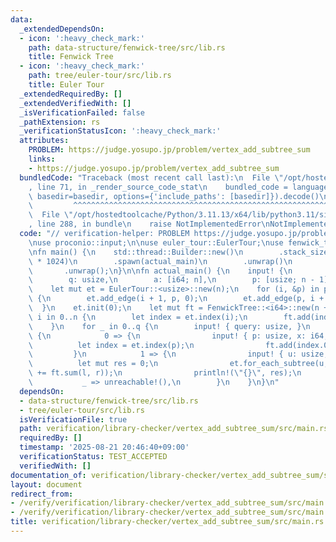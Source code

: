 ```yaml
---
data:
  _extendedDependsOn:
  - icon: ':heavy_check_mark:'
    path: data-structure/fenwick-tree/src/lib.rs
    title: Fenwick Tree
  - icon: ':heavy_check_mark:'
    path: tree/euler-tour/src/lib.rs
    title: Euler Tour
  _extendedRequiredBy: []
  _extendedVerifiedWith: []
  _isVerificationFailed: false
  _pathExtension: rs
  _verificationStatusIcon: ':heavy_check_mark:'
  attributes:
    PROBLEM: https://judge.yosupo.jp/problem/vertex_add_subtree_sum
    links:
    - https://judge.yosupo.jp/problem/vertex_add_subtree_sum
  bundledCode: "Traceback (most recent call last):\n  File \"/opt/hostedtoolcache/Python/3.11.13/x64/lib/python3.11/site-packages/onlinejudge_verify/documentation/build.py\"\
    , line 71, in _render_source_code_stat\n    bundled_code = language.bundle(stat.path,\
    \ basedir=basedir, options={'include_paths': [basedir]}).decode()\n          \
    \         ^^^^^^^^^^^^^^^^^^^^^^^^^^^^^^^^^^^^^^^^^^^^^^^^^^^^^^^^^^^^^^^^^^^^^^^^^^^^^^^^^\n\
    \  File \"/opt/hostedtoolcache/Python/3.11.13/x64/lib/python3.11/site-packages/onlinejudge_verify/languages/rust.py\"\
    , line 288, in bundle\n    raise NotImplementedError\nNotImplementedError\n"
  code: "// verification-helper: PROBLEM https://judge.yosupo.jp/problem/vertex_add_subtree_sum\n\
    \nuse proconio::input;\n\nuse euler_tour::EulerTour;\nuse fenwick_tree::FenwickTree;\n\
    \nfn main() {\n    std::thread::Builder::new()\n        .stack_size(64 * 1024\
    \ * 1024)\n        .spawn(actual_main)\n        .unwrap()\n        .join()\n \
    \       .unwrap();\n}\n\nfn actual_main() {\n    input! {\n        n: usize,\n\
    \        q: usize,\n        a: [i64; n],\n        p: [usize; n - 1],\n    }\n\
    \    let mut et = EulerTour::<usize>::new(n);\n    for (i, &p) in p.iter().enumerate()\
    \ {\n        et.add_edge(i + 1, p, 0);\n        et.add_edge(p, i + 1, 0);\n  \
    \  }\n    et.init(0);\n    let mut ft = FenwickTree::<i64>::new(n + n);\n    for\
    \ i in 0..n {\n        let index = et.index(i);\n        ft.add(index.0, a[i]);\n\
    \    }\n    for _ in 0..q {\n        input! { query: usize, }\n        match query\
    \ {\n            0 => {\n                input! { p: usize, x: i64, }\n      \
    \          let index = et.index(p);\n                ft.add(index.0, x);\n   \
    \         }\n            1 => {\n                input! { u: usize, }\n      \
    \          let mut res = 0;\n                et.for_each_subtree(u, |l, r| res\
    \ += ft.sum(l, r));\n                println!(\"{}\", res);\n            }\n \
    \           _ => unreachable!(),\n        }\n    }\n}\n"
  dependsOn:
  - data-structure/fenwick-tree/src/lib.rs
  - tree/euler-tour/src/lib.rs
  isVerificationFile: true
  path: verification/library-checker/vertex_add_subtree_sum/src/main.rs
  requiredBy: []
  timestamp: '2025-08-21 20:46:40+09:00'
  verificationStatus: TEST_ACCEPTED
  verifiedWith: []
documentation_of: verification/library-checker/vertex_add_subtree_sum/src/main.rs
layout: document
redirect_from:
- /verify/verification/library-checker/vertex_add_subtree_sum/src/main.rs
- /verify/verification/library-checker/vertex_add_subtree_sum/src/main.rs.html
title: verification/library-checker/vertex_add_subtree_sum/src/main.rs
---
```


